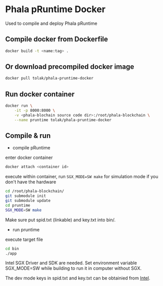 # Phala pRuntime Docker

Used to compile and deploy Phala pRuntime

## Compile docker from Dockerfile

```sh
docker build -t <name:tag> .
```

## Or download precompiled docker image

```sh
docker pull tolak/phala-pruntime-docker
```

## Run docker container

```sh
docker run \
    -it -p 8000:8000 \
    -v <phala-blochain source code dir>:/root/phala-blockchain \
    --name pruntime tolak/phala-pruntime-docker
```

## Compile & run

 - compile pRuntime

enter docker container

```sh
docker attach <container id>
```

execute within container,  run ```SGX_MODE=SW make``` for simulation mode if you don't have the hardware

```sh
cd /root/phala-blockchain/
git submodule init
git submodule update
cd pruntime
SGX_MODE=SW make
```

Make sure put spid.txt (linkable) and key.txt into bin/.

 - run pruntime

execute target file

```sh
cd bin
./app
```
Intel SGX Driver and SDK are needed. Set environment variable SGX_MODE=SW while building to run it in computer without SGX.

The dev mode keys in spid.txt and key.txt can be obtainied from [Intel](https://software.intel.com/en-us/sgx/attestation-services).
